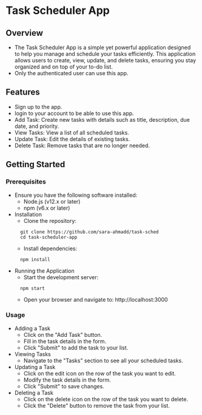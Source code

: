 # Task Scheduler App

## Overview

- The Task Scheduler App is a simple yet powerful application designed to help you manage and schedule your tasks efficiently. This application allows users to create, view, update, and delete tasks, ensuring you stay organized and on top of your to-do list.
- Only the authenticated user can use this app.

## Features

- Sign up to the app.
- login to your account to be able to use this app.
- Add Task: Create new tasks with details such as title, description, due date, and priority.
- View Tasks: View a list of all scheduled tasks.
- Update Task: Edit the details of existing tasks.
- Delete Task: Remove tasks that are no longer needed.

## Getting Started

### Prerequisites

- Ensure you have the following software installed:
  - Node.js (v12.x or later)
  - npm (v6.x or later)
- Installation
  - Clone the repository:
  ```
    git clone https://github.com/sara-ahmadd/task-sched
    cd task-scheduler-app
  ```
  - Install dependencies:
  ```
    npm install
  ```
- Running the Application
  - Start the development server:
  ```
    npm start
  ```
  - Open your browser and navigate to: http://localhost:3000

### Usage

- Adding a Task
  - Click on the "Add Task" button.
  - Fill in the task details in the form.
  - Click "Submit" to add the task to your list.
- Viewing Tasks
  - Navigate to the "Tasks" section to see all your scheduled tasks.
- Updating a Task
  - Click on the edit icon on the row of the task you want to edit.
  - Modify the task details in the form.
  - Click "Submit" to save changes.
- Deleting a Task
  - Click on the delete icon on the row of the task you want to delete.
  - Click the "Delete" button to remove the task from your list.
